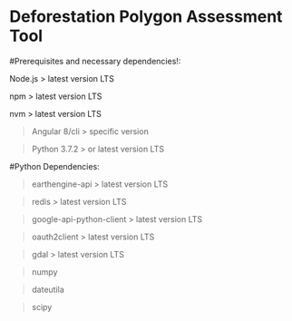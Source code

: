# Deforestation Polygon Assessment Tool

#Prerequisites and necessary dependencies!:

Node.js > latest version LTS

npm > latest version LTS

nvm > latest version LTS

> Angular 8/cli > specific version

> Python 3.7.2 > or latest version LTS


#Python Dependencies:

> earthengine-api > latest version LTS
 
> redis > latest version LTS

> google-api-python-client > latest version LTS

> oauth2client > latest version LTS

> gdal > latest version LTS

> numpy

> dateutila

> scipy

